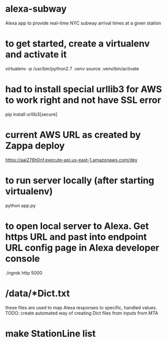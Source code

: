 # alexa-subway
Alexa app to provide real-time NYC subway arrival times at a given station

# to get started, create a virtualenv and activate it
virtualenv -p /usr/bin/python2.7 .venv
source .venv/bin/activate

# had to install special urllib3 for AWS to work right and not have SSL error
pip install urllib3[secure]

# current AWS URL as created by Zappa deploy
https://aai276h0nf.execute-api.us-east-1.amazonaws.com/dev

# to run server locally (after starting virtualenv)
python app.py

# to open local server to Alexa. Get https URL and past into endpoint URL config page in Alexa developer console
./ngrok http 5000

# /data/*Dict.txt
these files are used to map Alexa responses to specific, handled values.
TODO: create automated way of creating Dict files from inputs from MTA

# make StationLine list
